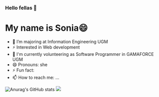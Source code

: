 ### Hello fellas 👋
# My name is Sonia😄

- 🔭 I’m majoring at Information Engineering UGM
- ⚡ Interested in Web development
- 👯 I'm currently volunteering as Software Programmer in GAMAFORCE UGM
- 😄 Pronouns: she
- ⚡ Fun fact: 
- 📫 How to reach me: ...

![Anurag's GitHub stats](https://github-readme-stats.vercel.app/api?username=ipungsonia&count_private=true&show_icons=true&theme=cobalt)
![](https://komarev.com/ghpvc/?username=your-github-ipungsonia)

<!--
**ipungsonia/ipungsonia** is a ✨ _special_ ✨ repository because its `README.md` (this file) appears on your GitHub profile.

Here are some ideas to get you started:

- 🔭 I’m currently working on ...
- 🌱 I’m currently learning ...
- 👯 I’m looking to collaborate on ...
- 🤔 I’m looking for help with ...
- 💬 Ask me about ...
- 📫 How to reach me: ...
- 😄 Pronouns: ...
- ⚡ Fun fact: ...
-->
